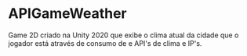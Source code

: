 # APIGameWeather
Game 2D criado na Unity 2020 que exibe o clima atual da cidade que o jogador está através de consumo de e API's de clima e IP's.
